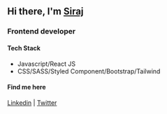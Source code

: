 ## Hi there, I'm [Siraj]  

### Frontend developer 

#### Tech Stack
- Javascript/React JS
- CSS/SASS/Styled Component/Bootstrap/Tailwind

#### Find me here
[Linkedin] | [Twitter]

<br/>

[Siraj]: https://portfolio-2-0-hazel-one.vercel.app/
[twitter]: https://twitter.com/engsiraj_
[linkedin]: https://linkedin.com/in/engsiraj

